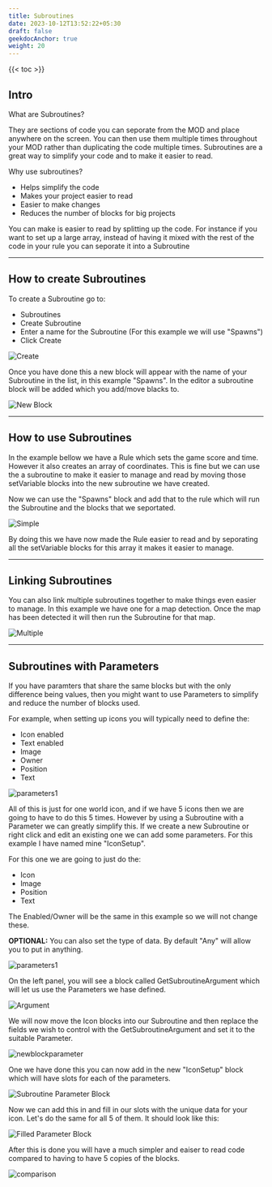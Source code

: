 ```yaml
---
title: Subroutines
date: 2023-10-12T13:52:22+05:30
draft: false
geekdocAnchor: true
weight: 20
---
```


{{< toc >}}

## Intro

What are Subroutines?

They are sections of code you can seporate from the MOD and place anywhere on the screen. You can then use them multiple times throughout your MOD rather than duplicating the code multiple times. Subroutines are a great way to simplify your code and to make it easier to read.

Why use subroutines?

- Helps simplify the code
- Makes your project easier to read
- Easier to make changes
- Reduces the number of blocks for big projects

You can make is easier to read by splitting up the code. For instance if you want to set up a large array, instead of having it mixed with the rest of the code in your rule you can seporate it into a Subroutine

---

## How to create Subroutines

To create a Subroutine go to:

- Subroutines
- Create Subroutine
- Enter a name for the Subroutine (For this example we will use "Spawns")
- Click Create

![Create](images/create.png)

Once you have done this a new block will appear with the name of your Subroutine in the list, in this example "Spawns". In the editor a subroutine block will be added which you add/move blacks to.

![New Block](images/newblock.png)

---

## How to use Subroutines

In the example bellow we have a Rule which sets the game score and time. However it also creates an array of coordinates. This is fine but we can use the a subroutine to make it easier to manage and read by moving those setVariable blocks into the new subroutine we have created.

Now we can use the "Spawns" block and add that to the rule which will run the Subroutine and the blocks that we seportated.

![Simple](images/simple.png)

By doing this we have now made the Rule easier to read and by seporating all the setVariable blocks for this array it makes it easier to manage.

---

## Linking Subroutines

You can also link multiple subroutines together to make things even easier to manage. In this example we have one for a map detection. Once the map has been detected it will then run the Subroutine for that map.

![Multiple](images/mutliplesubroutines.png)

---

## Subroutines with Parameters

If you have paramters that share the same blocks but with the only difference being values, then you might want to use Parameters to simplify and reduce the number of blocks used.

For example, when setting up icons you will typically need to define the:

- Icon enabled
- Text enabled
- Image
- Owner
- Position
- Text

![parameters1](images/parameters1.png)

All of this is just for one world icon, and if we have 5 icons then we are going to have to do this 5 times. However by using a Subroutine with a Parameter we can greatly simplify this. If we create a new Subroutine or right click and edit an existing one we can add some parameters. For this example I have named mine "IconSetup".

For this one we are going to just do the:

- Icon
- Image
- Position
- Text

The Enabled/Owner will be the same in this example so we will not change these.

**OPTIONAL:** You can also set the type of data. By default "Any" will allow you to put in anything.

![parameters1](images/parameters.PNG)

On the left panel, you will see a block called GetSubroutineArgument which will let us use the Parameters we hase defined.

![Argument](images/getargument.PNG)

We will now move the Icon blocks into our Subroutine and then replace the fields we wish to control with the GetSubroutineArgument and set it to the suitable Parameter.

![newblockparameter](images/newblockparameter.png)

One we have done this you can now add in the new "IconSetup" block which will have slots for each of the parameters.

![Subroutine Parameter Block](images/parameterblock.png)

Now we can add this in and fill in our slots with the unique data for your icon. Let's do the same for all 5 of them. It should look like this:

![Filled Parameter Block](images/parameterblockfilled.png)

After this is done you will have a much simpler and eaiser to read code compared to having to have 5 copies of the blocks.

![comparison](images/comparison.png)
